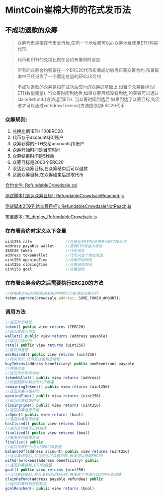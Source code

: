 # MintCoin崔棉大师的花式发币法

## 不成功退款的众筹
> 众筹代币是指在代币发行后,任何一个地址都可以向众筹地址使用ETH购买代币.

> 代币和ETH的兑换比例在合约布署同时设定.

> 所有的众筹合约都要在一个ERC20代币布署成功后再布署众筹合约,布署脚本中已经设置了一个固定总量的ERC20合约

> 不成功退款的众筹是指在成功后交付的众筹的基础上,设置了众筹目标(以ETH数量衡量).
> 当众筹时间到达后,如果众筹目标没有到达,购买者可以通过claimRefund()方法退回ETH.
> 当众筹时间到达后,如果到达了众筹目标,购买者才可以通过withdrawTokens()方法提取到ERC20代币.

### 众筹规则:
1. 兑换比例1ETH:100ERC20
2. 代币存于accounts[0]账户
3. 众筹获得的ETH交给accounts[1]账户
4. 众筹开始时间是当前时间
5. 众筹结束时间是5秒后
6. 众筹目标是2000个ERC20
7. 没达到众筹目标,在众筹结束后可以退款
8. 达到众筹目标,在众筹结束后提取代币

[合约文件: RefundableCrowdsale.sol](../../contracts/Crowdsale/RefundableCrowdsale.sol)

[测试脚本1(到达众筹目标): RefundableCrowdsaleReached.js](../../test/Crowdsale/RefundableCrowdsaleReached.js)

[测试脚本2(没到达众筹目标): RefundableCrowdsaleNotReach.js](../../test/Crowdsale/RefundableCrowdsaleNotReach.js)

[布署脚本: 18_deploy_RefundableCrowdsale.js](../../migrations/18_deploy_RefundableCrowdsale.js)

### 在布署合约时定义以下变量
```javascript
uint256 rate               //兑换比例1ETH兑换多少ERC20代币
address payable wallet     //接收ETH受益人地址
IERC20 token               //代币地址
address tokenWallet        //代币从这个地址发送
uint256 openingTime        //众筹开始时间
uint256 closingTime        //众筹结束时间
uint256 goal               //众筹目标
```
### 在布署众筹合约之后需要执行ERC20的方法
```javascript
//在布署之后必须将发送者账户中的代币批准给众筹合约
token.approve(crowdsale.address, SOME_TOKEN_AMOUNT);
```
### 调用方法
```javascript
//返回代币地址
token() public view returns (IERC20)          
//返回受益人地址              
wallet() public view returns (address payable)              
//返回兑换比例
rate() public view returns (uint256) 
//返回销售额
weiRaised() public view returns (uint256)         
//购买代币,代币发送给指定地址          
buyTokens(address beneficiary) public nonReentrant payable  
//特殊方法
//返回代币现存地址
tokenWallet() public view returns (address)                 
//检查配额中剩余的代币数量
remainingTokens() public view returns (uint256)
//返回众筹开始时间
openingTime() public view returns (uint256)
//返回众筹结束时间
closingTime() public view returns (uint256)
//返回众筹是否开始
isOpen() public view returns (bool)
//返回众筹是否结束
hasClosed() public view returns (bool)
//返回合约是否已经结束
finalized() public view returns (bool)
//触发合约结束方法
finalize() public
//返回存储在合约上的ERC20数量
balanceOf(address account) public view returns (uint256)
//当众筹结束后,并且到达了众筹目标,触发可以提取ERC20
withdrawTokens(address beneficiary) public
//返回众筹目标,ETH的数量
goal() public view returns (uint256)
//当众筹结束后,并且没有达到目标时,触发这个方法可以给购买者退款
claimRefund(address payable refundee) public
//返回众筹目标是否到达
goalReached() public view returns (bool)
```
